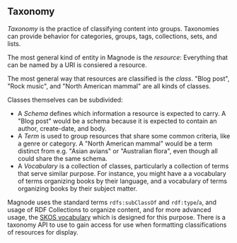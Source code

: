 ## Taxonomy

_Taxonomy_ is the practice of classifying content into groups. Taxonomies can provide behavior for categories, groups, tags, collections, sets, and lists.

The most general kind of entity in Magnode is the _resource_: Everything that can be named by a URI is consiered a resource.

The most general way that resources are classified is the _class_. "Blog post", "Rock music", and "North American mammal" are all kinds of classes.

Classes themselves can be subdivided:

* A _Schema_ defines which information a resource is expected to carry. A "Blog post" would be a schema because it is expected to contain an author, create-date, and body.
* A _Term_ is used to group resources that share some common criteria, like a genre or category. A "North American mammal" would be a term distinct from e.g. "Asian avians" or "Australian flora", even though all could share the same schema.
* A _Vocabulary_ is a collection of classes, particularly a collection of terms that serve similar purpose. For instance, you might have a a vocabulary of terms organizing books by their language, and a vocabulary of terms organizing books by their subject matter.

Magnode uses the standard terms `rdfs:subClassOf` and `rdf:type`/`a`, and usage of RDF Collections to organize content, and for more advanced usage, the [SKOS vocabulary](http://www.w3.org/TR/skos-primer) which is designed for this purpose. There is a taxonomy API to use to gain access for use when formatting classifications of resources for display.
